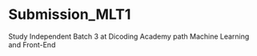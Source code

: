# Submission_MLT1
Study Independent Batch 3 at Dicoding Academy path Machine Learning and Front-End

